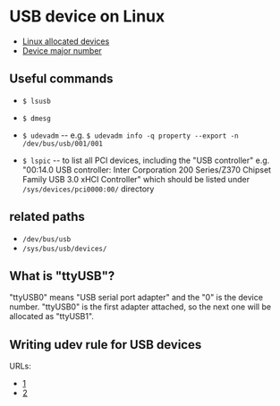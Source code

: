 # USB device on Linux

- [Linux allocated devices](https://github.com/torvalds/linux/blob/master/Documentation/admin-guide/devices.rst)
- [Device major number](https://github.com/torvalds/linux/blob/master/Documentation/admin-guide/devices.txt)

## Useful commands

- `$ lsusb`
- `$ dmesg`

- `$ udevadm` -- e.g. `$ udevadm info -q property --export -n /dev/bus/usb/001/001`

- `$ lspic` -- to list all PCI devices, including the "USB controller" e.g. "00:14.0 USB controller: Inter Corporation 200 Series/Z370 Chipset Family USB 3.0 xHCI Controller" which should be listed under ``/sys/devices/pci0000:00/`` directory 

## related paths

- ``/dev/bus/usb``
- ``/sys/bus/usb/devices/``

## What is "ttyUSB"?

"ttyUSB0" means "USB serial port adapter" and the "0" is the device number. "ttyUSB0" is the first adapter attached, so the next one will be allocated as "ttyUSB1". 

## Writing udev rule for USB devices
URLs:
- [1](https://linuxconfig.org/tutorial-on-how-to-write-basic-udev-rules-in-linux)
- [2](https://weinimo.github.io/how-to-write-udev-rules-for-usb-devices.html)
